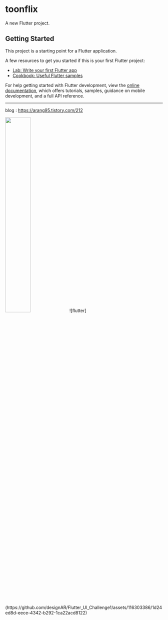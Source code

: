 # toonflix

A new Flutter project.

## Getting Started

This project is a starting point for a Flutter application.

A few resources to get you started if this is your first Flutter project:

- [Lab: Write your first Flutter app](https://docs.flutter.dev/get-started/codelab)
- [Cookbook: Useful Flutter samples](https://docs.flutter.dev/cookbook)

For help getting started with Flutter development, view the
[online documentation](https://docs.flutter.dev/), which offers tutorials,
samples, guidance on mobile development, and a full API reference.

------------------------------------

blog  :  https://arang95.tistory.com/212

<img src="https://github.com/designAR/Flutter_UI_Challenge1/assets/116303386/1d24ed8d-eece-4342-b292-1ca22acd8122.png" width="40%">
![flutter](https://github.com/designAR/Flutter_UI_Challenge1/assets/116303386/1d24ed8d-eece-4342-b292-1ca22acd8122)



